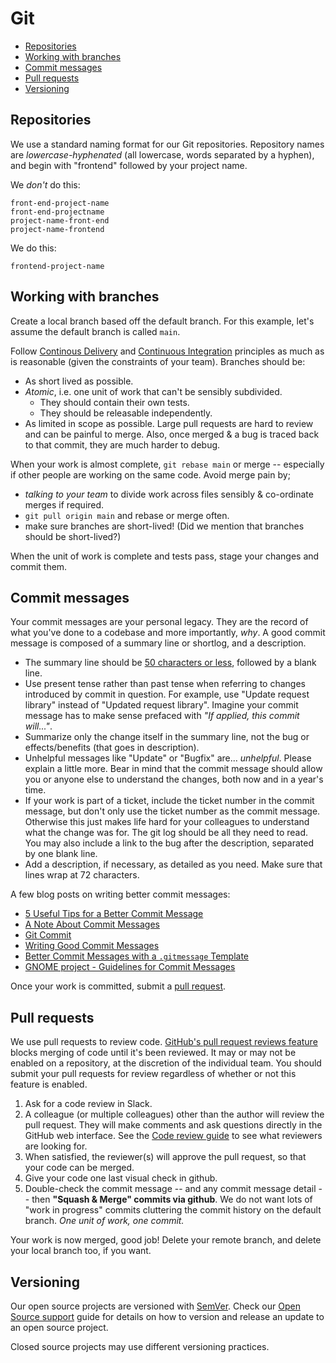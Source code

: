 # Git

- [Repositories](#repositories)
- [Working with branches](#working-with-branches)
- [Commit messages](#commit-messages)
- [Pull requests](#pull-requests)
- [Versioning](#versioning)

## Repositories

We use a standard naming format for our Git repositories. Repository names are _lowercase-hyphenated_ (all lowercase, words separated by a hyphen), and begin with "frontend" followed by your project name.

We _don't_ do this:

```
front-end-project-name
front-end-projectname
project-name-front-end
project-name-frontend
```

We do this:

```
frontend-project-name
```

## Working with branches

Create a local branch based off the default branch. For this example, let's assume the default branch is called `main`.

Follow [Continous Delivery](https://martinfowler.com/bliki/ContinuousDelivery.html) and [Continuous Integration](https://martinfowler.com/articles/continuousIntegration.html) principles as much as is reasonable (given the constraints of your team). Branches should be:

* As short lived as possible.
* _Atomic_, i.e. one unit of work that can't be sensibly subdivided.
  * They should contain their own tests.
  * They should be releasable independently.
* As limited in scope as possible. Large pull requests are hard to review and can be painful to merge. Also, once merged & a bug is traced back to that commit, they are much harder to debug.

When your work is almost complete, `git rebase main` or merge -- especially if other people are working on the same code. Avoid merge pain by;

* _talking to your team_ to divide work across files sensibly & co-ordinate merges if required.
* `git pull origin main` and rebase or merge often.
* make sure branches are short-lived! (Did we mention that branches should be short-lived?)

When the unit of work is complete and tests pass, stage your changes and commit them.

## Commit messages

Your commit messages are your personal legacy. They are the record of what you've done to a codebase and more importantly, *why*. A good commit message is composed of a summary line or shortlog, and a description.

* The summary line should be [50 characters or less](http://stopwritingramblingcommitmessages.com/), followed by a blank line.
* Use present tense rather than past tense when referring to changes introduced by commit in question. For example, use "Update request library" instead of "Updated request library". Imagine your commit message has to make sense prefaced with _"If applied, this commit will..."_.
* Summarize only the change itself in the summary line, not the bug or effects/benefits (that goes in description).
* Unhelpful messages like "Update" or "Bugfix" are... _unhelpful_. Please explain a little more. Bear in mind that the commit message should allow you or anyone else to understand the changes, both now and in a year's time.
* If your work is part of a ticket, include the ticket number in the commit message, but don't only use the ticket number as the commit message. Otherwise this just makes life hard for your colleagues to understand what the change was for. The git log should be all they need to read. You may also include a link to the bug after the description, separated by one blank line.
* Add a description, if necessary, as detailed as you need. Make sure that lines wrap at 72 characters.

A few blog posts on writing better commit messages:

* [5 Useful Tips for a Better Commit Message](https://robots.thoughtbot.com/5-useful-tips-for-a-better-commit-message)
* [A Note About Commit Messages](http://tbaggery.com/2008/04/19/a-note-about-git-commit-messages.html)
* [Git Commit](http://chris.beams.io/posts/git-commit/)
* [Writing Good Commit Messages](https://github.com/erlang/otp/wiki/Writing-good-commit-messages)
* [Better Commit Messages with a `.gitmessage` Template](https://robots.thoughtbot.com/better-commit-messages-with-a-gitmessage-template)
* [GNOME project - Guidelines for Commit Messages](https://wiki.gnome.org/Git/CommitMessages)

Once your work is committed, submit a [pull request](https://help.github.com/articles/using-pull-requests/).

## Pull requests

We use pull requests to review code. [GitHub's pull request reviews feature](https://help.github.com/articles/about-pull-request-reviews/) blocks merging of code until it's been reviewed. It may or may not be enabled on a repository, at the discretion of the individual team. You should submit your pull requests for review regardless of whether or not this feature is enabled.

1. Ask for a code review in Slack.
2. A colleague (or multiple colleagues) other than the author will review the pull request. They will make comments and ask questions directly in the GitHub web interface. See the [Code review guide](../practices/code-review.md) to see what reviewers are looking for.
3. When satisfied, the reviewer(s) will approve the pull request, so that your code can be merged.
4. Give your code one last visual check in github.
5. Double-check the commit message -- and any commit message detail -- then **"Squash & Merge" commits via github**. We do not want lots of "work in progress" commits cluttering the commit history on the default branch. _One unit of work, one commit._

Your work is now merged, good job! Delete your remote branch, and delete your local branch too, if you want.

## Versioning

Our open source projects are versioned with [SemVer](semver.md). Check our [Open Source support](../practices/open-source-support.md) guide for details on how to version and release an update to an open source project.

Closed source projects may use different versioning practices.
